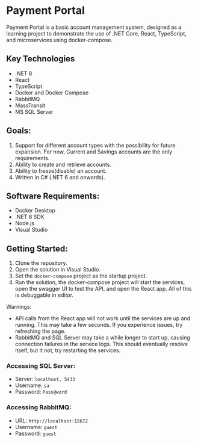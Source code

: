 # Payment Portal
Payment Portal is a basic account management system, designed as a learning project to demonstrate the use of .NET Core, React, TypeScript, and microservices using docker-compose.

## Key Technologies
- .NET 8
- React
- TypeScript
- Docker and Docker Compose
- RabbitMQ
- MassTransit
- MS SQL Server

## Goals:
  1. Support for different account types with the possibility for future expansion. For now, Current and Savings accounts are the only requirements.
  2. Ability to create and retrieve accounts.
  3. Ability to freeze(disable) an account.
  4. Written in C# (.NET 6 and onwards).

## Software Requirements:
- Docker Desktop
- .NET 8 SDK
- Node.js
- Visual Studio

## Getting Started:
1. Clone the repository.
2. Open the solution in Visual Studio.
3. Set the `docker-compose` project as the startup project.
4. Run the solution, the docker-compose project will start the services, open the swagger UI to test the API, and open the React app. All of this is debuggable in editor.

Warnings:
 - API calls from the React app will not work until the services are up and running. This may take a few seconds. If you experience issues, try refreshing the page.
 - RabbitMQ and SQL Server may take a while longer to start up, causing connection failures in the service logs. This should eventually resolve itself, but it not, try restarting the services.

### Accessing SQL Server:
- Server: `localhost, 5433`
- Username: `sa`
- Password: `Pass@word`

### Accessing RabbitMQ:
- URL: `http://localhost:15672`
- Username: `guest`
- Password: `guest`